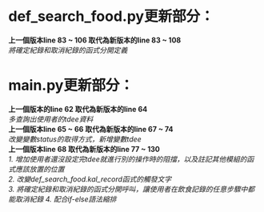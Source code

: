 # def_search_food.py更新部分： #  
**上一個版本line 83 ~ 106 取代為新版本的line 83 ~ 108**  
*將確定紀錄和取消紀錄的函式分開定義*  

# main.py更新部分： #  
**上一個版本的line 62 取代為新版本的line 64**  
*多查詢出使用者的tdee資料*  
**上一個版本line 65 ~ 66 取代為新版本的line 67 ~ 74**  
*改變變數status的取得方式，新增變數tdee*  
**上一個版本line 68 取代為新版本的line 77 ~ 130**  
*1. 增加使用者還沒設定完tdee就進行別的操作時的阻擋，以及註記其他模組的函式應該放置的位置*  
*2. 改變def_search_food.kal_record函式的觸發文字*  
*3. 將確定紀錄和取消紀錄的函式分開呼叫，讓使用者在飲食記錄的任意步驟中都能取消紀錄* 
*4. 配合if-else語法縮排*  
